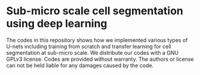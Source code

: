 # Sub-micro scale cell segmentation using deep learning

The codes in this repository shows how we implemented various types of U-nets including training from scratch and transfer learning for cell segmentation at sub-micro scale. We distribute our codes with a GNU GPLv3 license. Codes are provided without warranty. The authors or license can not be held liable for any damages caused by the code.

